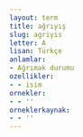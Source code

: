 ```yaml
---
layout: term
title: ağrıyış
slug: agriyis
letter: A
lisan: Türkçe
anlamlar:
- Ağrımak durumu
ozellikler:
- - isim
ornekler:
- - ''
orneklerkaynak:
- - ''
---
```

